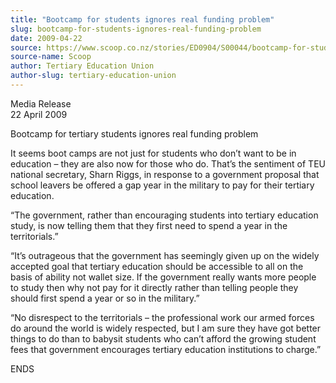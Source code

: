 ```yaml
---
title: "Bootcamp for students ignores real funding problem"
slug: bootcamp-for-students-ignores-real-funding-problem
date: 2009-04-22
source: https://www.scoop.co.nz/stories/ED0904/S00044/bootcamp-for-students-ignores-real-funding-problem.htm
source-name: Scoop
author: Tertiary Education Union
author-slug: tertiary-education-union
---
```


<p>Media Release<br>22 April 2009</p>

<p>Bootcamp for tertiary
students ignores real funding problem</p>

<p>It seems boot camps
are not just for students who don’t want to be in
education – they are also now for those who do. That’s
the sentiment of TEU national secretary, Sharn Riggs, in
response to a government proposal that school leavers be
offered a gap year in the military to pay for their tertiary
education.</p>

<p>“The government, rather than encouraging
students into tertiary education study, is now telling them
that they first need to spend a year in the
territorials.”</p>

<p>“It’s outrageous that the government
has seemingly given up on the widely accepted goal that
tertiary education should be accessible to all on the basis
of ability not wallet size.  If the government really wants
more people to study then why not pay for it directly rather
than telling people they should first spend a year or so in
the military.”<p>

<p>“No disrespect to the territorials –
the professional work our armed forces do around the world
is widely respected, but I am sure they have got better
things to do than to babysit students who can’t afford the
growing student fees that government encourages tertiary
education institutions to
charge.”</p>

<p>ENDS<p>

